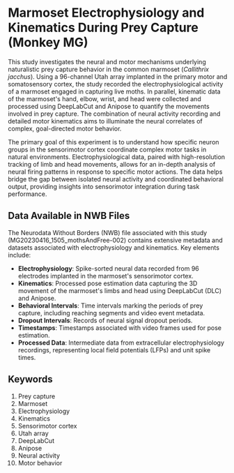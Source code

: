 # Marmoset Electrophysiology and Kinematics During Prey Capture (Monkey MG)

This study investigates the neural and motor mechanisms underlying naturalistic prey capture behavior in the common marmoset (*Callithrix jacchus*). Using a 96-channel Utah array implanted in the primary motor and somatosensory cortex, the study recorded the electrophysiological activity of a marmoset engaged in capturing live moths. In parallel, kinematic data of the marmoset's hand, elbow, wrist, and head were collected and processed using DeepLabCut and Anipose to quantify the movements involved in prey capture. The combination of neural activity recording and detailed motor kinematics aims to illuminate the neural correlates of complex, goal-directed motor behavior.

The primary goal of this experiment is to understand how specific neuron groups in the sensorimotor cortex coordinate complex motor tasks in natural environments. Electrophysiological data, paired with high-resolution tracking of limb and head movements, allows for an in-depth analysis of neural firing patterns in response to specific motor actions. The data helps bridge the gap between isolated neural activity and coordinated behavioral output, providing insights into sensorimotor integration during task performance.

## Data Available in NWB Files

The Neurodata Without Borders (NWB) file associated with this study (MG20230416_1505_mothsAndFree-002) contains extensive metadata and datasets associated with electrophysiology and kinematics. Key elements include:
- **Electrophysiology**: Spike-sorted neural data recorded from 96 electrodes implanted in the marmoset's sensorimotor cortex.
- **Kinematics**: Processed pose estimation data capturing the 3D movement of the marmoset's limbs and head using DeepLabCut (DLC) and Anipose.
- **Behavioral Intervals**: Time intervals marking the periods of prey capture, including reaching segments and video event metadata.
- **Dropout Intervals**: Records of neural signal dropout periods.
- **Timestamps**: Timestamps associated with video frames used for pose estimation.
- **Processed Data**: Intermediate data from extracellular electrophysiology recordings, representing local field potentials (LFPs) and unit spike times.

## Keywords

1. Prey capture
2. Marmoset
3. Electrophysiology
4. Kinematics
5. Sensorimotor cortex
6. Utah array
7. DeepLabCut
8. Anipose
9. Neural activity
10. Motor behavior